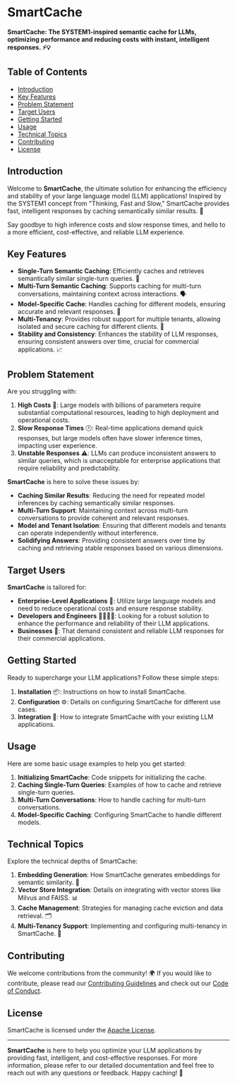 # SmartCache

**SmartCache: The SYSTEM1-inspired semantic cache for LLMs, optimizing performance and reducing costs with instant, intelligent responses. ⚡💡**

## Table of Contents

- [Introduction](#introduction)
- [Key Features](#key-features)
- [Problem Statement](#problem-statement)
- [Target Users](#target-users)
- [Getting Started](#getting-started)
- [Usage](#usage)
- [Technical Topics](#technical-topics)
- [Contributing](#contributing)
- [License](#license)

## Introduction

Welcome to **SmartCache**, the ultimate solution for enhancing the efficiency and stability of your large language model (LLM) applications! Inspired by the SYSTEM1 concept from "Thinking, Fast and Slow," SmartCache provides fast, intelligent responses by caching semantically similar results. 🚀

Say goodbye to high inference costs and slow response times, and hello to a more efficient, cost-effective, and reliable LLM experience.

## Key Features

- **Single-Turn Semantic Caching**: Efficiently caches and retrieves semantically similar single-turn queries. 🔄
- **Multi-Turn Semantic Caching**: Supports caching for multi-turn conversations, maintaining context across interactions. 🗣️
- **Model-Specific Cache**: Handles caching for different models, ensuring accurate and relevant responses. 🎯
- **Multi-Tenancy**: Provides robust support for multiple tenants, allowing isolated and secure caching for different clients. 🏢
- **Stability and Consistency**: Enhances the stability of LLM responses, ensuring consistent answers over time, crucial for commercial applications. 📈

## Problem Statement

Are you struggling with:

1. **High Costs** 💸: Large models with billions of parameters require substantial computational resources, leading to high deployment and operational costs.
2. **Slow Response Times** 🕒: Real-time applications demand quick responses, but large models often have slower inference times, impacting user experience.
3. **Unstable Responses** ⚠️: LLMs can produce inconsistent answers to similar queries, which is unacceptable for enterprise applications that require reliability and predictability.

**SmartCache** is here to solve these issues by:

- **Caching Similar Results**: Reducing the need for repeated model inferences by caching semantically similar responses.
- **Multi-Turn Support**: Maintaining context across multi-turn conversations to provide coherent and relevant responses.
- **Model and Tenant Isolation**: Ensuring that different models and tenants can operate independently without interference.
- **Solidifying Answers**: Providing consistent answers over time by caching and retrieving stable responses based on various dimensions.

## Target Users

**SmartCache** is tailored for:

- **Enterprise-Level Applications** 🏢: Utilize large language models and need to reduce operational costs and ensure response stability.
- **Developers and Engineers** 👩‍💻👨‍💻: Looking for a robust solution to enhance the performance and reliability of their LLM applications.
- **Businesses** 💼: That demand consistent and reliable LLM responses for their commercial applications.

## Getting Started

Ready to supercharge your LLM applications? Follow these simple steps:

1. **Installation** 📦: Instructions on how to install SmartCache.
2. **Configuration** ⚙️: Details on configuring SmartCache for different use cases.
3. **Integration** 🔗: How to integrate SmartCache with your existing LLM applications.

## Usage

Here are some basic usage examples to help you get started:

1. **Initializing SmartCache**: Code snippets for initializing the cache.
2. **Caching Single-Turn Queries**: Examples of how to cache and retrieve single-turn queries.
3. **Multi-Turn Conversations**: How to handle caching for multi-turn conversations.
4. **Model-Specific Caching**: Configuring SmartCache to handle different models.

## Technical Topics

Explore the technical depths of SmartCache:

1. **Embedding Generation**: How SmartCache generates embeddings for semantic similarity. 🧠
2. **Vector Store Integration**: Details on integrating with vector stores like Milvus and FAISS. 📊
3. **Cache Management**: Strategies for managing cache eviction and data retrieval. 🗂️
4. **Multi-Tenancy Support**: Implementing and configuring multi-tenancy in SmartCache. 🏢

## Contributing

We welcome contributions from the community! 🌍 If you would like to contribute, please read our [Contributing Guidelines](CONTRIBUTING.md) and check out our [Code of Conduct](CODE_OF_CONDUCT.md).

## License

SmartCache is licensed under the [Apache License](LICENSE).

---

**SmartCache** is here to help you optimize your LLM applications by providing fast, intelligent, and cost-effective responses. For more information, please refer to our detailed documentation and feel free to reach out with any questions or feedback. Happy caching! 🚀
